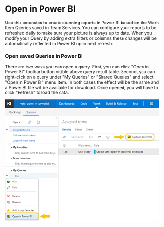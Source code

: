 # Open in Power BI

Use this extension to create stunning reports in Power BI based on the Work Item Queries saved in Team Services. You can configure your reports to be refreshed daily to make sure your picture is always up to date. When you modify your Query by adding extra filters or columns these changes will be automatically reflected in Power BI upon next refresh.

### Open saved Queries in Power BI
There are two ways you can open a query. First, you can click "Open in Power BI" toolbar button visible above query result table. Second, you can right-click on a query under "My Queries" or "Shared Queries" and select "Open in Power BI" menu item. In both cases the effect will be the same and a Power BI file will be available for download. Once opened, you will have to click "Refresh" to load the data.

![Open query in Excel](static/images/context_menu.png)
